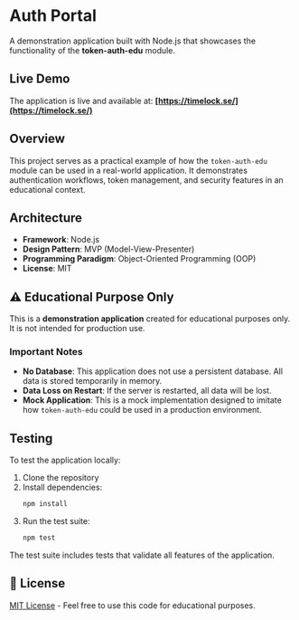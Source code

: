 # Auth Portal

A demonstration application built with Node.js that showcases the functionality of the **token-auth-edu** module.

## Live Demo

The application is live and available at: **[https://timelock.se/](https://timelock.se/)**

## Overview

This project serves as a practical example of how the `token-auth-edu` module can be used in a real-world application. It demonstrates authentication workflows, token management, and security features in an educational context.

## Architecture

- **Framework**: Node.js
- **Design Pattern**: MVP (Model-View-Presenter)
- **Programming Paradigm**: Object-Oriented Programming (OOP)
- **License**: MIT

## ⚠️ Educational Purpose Only

This is a **demonstration application** created for educational purposes only. It is not intended for production use.

### Important Notes

- **No Database**: This application does not use a persistent database. All data is stored temporarily in memory.
- **Data Loss on Restart**: If the server is restarted, all data will be lost.
- **Mock Application**: This is a mock implementation designed to imitate how `token-auth-edu` could be used in a production environment.

## Testing

To test the application locally:

1. Clone the repository
2. Install dependencies:
   ```bash
   npm install
   ```
3. Run the test suite:
   ```bash
   npm test
   ```

The test suite includes tests that validate all features of the application.

## 📄 License

[MIT License](./LICENSE) - Feel free to use this code for educational purposes.